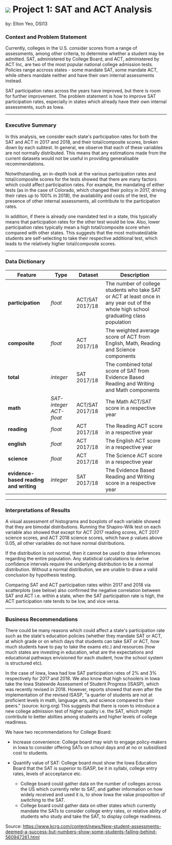 # ![](https://ga-dash.s3.amazonaws.com/production/assets/logo-9f88ae6c9c3871690e33280fcf557f33.png) Project 1: SAT and ACT Analysis

by: Elton Yeo, DSI13

### Context and Problem Statement

Currently, colleges in the U.S. consider scores from a range of assessments, among other criteria, to determine whether a student may be admitted. SAT, administered by College Board, and ACT, administered by ACT Inc, are two of the most popular national college admission tests. Policies range accross states - some mandate SAT, some mandate ACT, while others mandate neither and have their own internal assessments instead. 

SAT participation rates across the years have improved, but there is room for further improvement. The problem statement is how to improve SAT participation rates, especially in states which already have their own internal assessments, such as Iowa. 

---

### Executive Summary

In this analysis, we consider each state's participation rates for both the SAT and ACT in 2017 and 2018, and their total/composite scores, broken down by each subtest. In general, we observe that each of these variables are not normally distributed. This means that any estimations made from the current datasets would not be useful in providing generalisable recommendations. 

Notwithstanding, an in-depth look at the various participation rates and total/composite scores for the tests showed that there are many factors which could affect participation rates. For example, the mandating of either tests (as in the case of Colorado, which changed their policy in 2017, driving their rates up to 100% in 2018), the availability and costs of the test, the presence of other internal assessments, all contribute to the participation rates. 

In addition, if there is already one mandated test in a state, this typically means that participation rates for the other test would be low. Also, lower participation rates typically mean a high total/composite score 
when compared with other states. This suggests that the most motivated/able students are self-selecting to take their respective additional test, which leads to the relatively higher total/composite scores. 

---
### Data Dictionary

|Feature|Type|Dataset|Description|
|---|---|---|---|
|**participation**|*float*|ACT/SAT 2017/18|The number of college students who take SAT or ACT at least once in any year out of the whole high school graduating class population | 
|**composite**|*float*|ACT 2017/18|The weighted average score of ACT from English, Math, Reading and Science components| 
|**total**|*integer*|SAT 2017/18|The combined total score of SAT from Evidence Based Reading and Writing and Math components|
|**math**|*SAT-integer ACT-float*|ACT/SAT 2017/18|The Math ACT/SAT score in a respective year| 
|**reading**|*float*|ACT 2017/18|The Reading ACT score in a respective year| 
|**english**|*float*|ACT 2017/18|The English ACT score in a respective year| 
|**science**|*float*|ACT 2017/18|The Science ACT score in a respective year|
|**evidence-based reading and writing**|*integer*|SAT 2017/18|The Evidence Based Reading and Writing score in a respective year|

---

### Interpretations of Results

A visual assessment of histograms and boxplots of each variable showed that they are bimodal distributions. Running the Shapiro-Wilk test on each variable also showed that except for ACT 2017 reading scores, ACT 2017 science scores, and ACT 2018 science scores, which have p values above 0.05, all other variables do not have normal distributions. 

If the distribution is not normal, then it cannot be used to draw inferences regarding the entire population. Any statistical calculations to derive confidence intervals require the underlying distribution to be a normal distribution. Without a normal distribution, we are unable to draw a valid conclusion by hypothesis testing.

Comparing SAT and ACT participation rates within 2017 and 2018 via scatterplots (see below) also confirmed the negative correlation between SAT and ACT i.e. within a state, when the SAT participation rate is high, the ACT participation rate tends to be low, and vice versa. 

---

### Business Recommendations

There could be many reasons which could affect a state's participation rate such as the state's education policies (whether they mandate SAT or ACT, at which grade or on which days that students can take SAT or ACT, how much students have to pay to take the exams etc.) and resources (how much states are investing in education, what are the expectations and educational pathways envisioned for each student, how the school system is structured etc).

In the case of Iowa, Iowa had low SAT participation rates of 2% and 3% respectively for 2017 and 2018. We also know that high schoolers in Iowa take the Iowa Statewide Assessment of Student Progress (ISASP), which was recently revised in 2018. However, reports showed that even after the implementation of the revised ISASP, "a quarter of students are not at proficient levels in math, language arts, and science compared to their peers." (source: kcrg.org) This suggests that there is room to introduce a new college admission test of higher quality i.e. the SAT, which might contribute to better abilties among students and higher levels of college readiness. 

We have two recommendations for College Board:

- Increase convenience: College board may wish to engage policy-makers in Iowa to consider offering SATs on school days and at no or subsidised cost to students.

- Quantify value of SAT: College board must show the Iowa Education Board that the SAT is superior to ISASP, be it in syllabi, college entry rates, levels of accceptance etc. 
    - College board could gather data on the number of colleges across the US which currently refer to SAT, and gather information on how widely received and used it is, to show Iowa the value proposition of switching to the SAT. 
    - College board could gather data on other states which currently mandate the SATs to consider college entry rates, or relative abiity of students who study and take the SAT, to display college readiness.

Source: https://www.kcrg.com/content/news/New-student-assessments-deemed-a-success-but-numbers-show-some-students-falling-behind-560947261.html